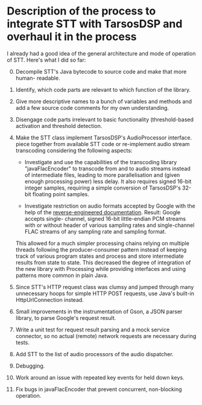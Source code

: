 # Description of the process to integrate STT with TarsosDSP and overhaul it in the process


I already had a good idea of the general architecture and mode of operation of STT.
Here's what I did so far:

 0. Decompile STT's Java bytecode to source code and make that more human-
    readable.

 1. Identify, which code parts are relevant to which function of the library.

 2. Give more descriptive names to a bunch of variables and methods and add a few
    source code comments for my own understanding.

 3. Disengage code parts irrelevant to basic functionality (threshold-based
    activation and threshold detection.

 4. Make the STT class implement TarsosDSP's AudioProcessor interface. piece
    together from available STT code or re-implement audio stream transcoding
    considering the following aspects:

     * Investigate and use the capabilities of the transcoding library
       "javaFlacEncoder" to transcode from and to audio streams instead of
       intermediate files, leading to more parallelisation and (given enough
       processing power) less delay. It also requires signed 16-bit integer
       samples, requiring a simple conversion of TarsosDSP's 32-bit floating
       point samples.

     * Investigate restriction on audio formats accepted by Google with the help
     of the [reverse-engineered documentation][1]. Result: Google accepts single-
     channel, signed 16-bit little-endian PCM streams with or without header of
     various sampling rates and single-channel FLAC streams of any sampling rate
     and sampling format.

    This allowed for a much simpler processing chains relying on multiple threads
    following the producer-consumer pattern instead of keeping track of various
    program states and process and store intermediate results from state to state.
    This decreased the degree of integration of the new library with Processing
    while providing interfaces and using patterns more common in plain Java.

 5. Since STT's HTTP request class was clumsy and jumped through many unnecessary
    hoops for simple HTTP POST requests, use Java's built-in HttpUrlConnection
    instead.

 6. Small improvements in the instrumentation of Gson, a JSON parser library, to
    parse Google's request result.

 7. Write a unit test for request result parsing and a mock service connector, so
    no actual (remote) network requests are necessary during tests.

 8. Add STT to the list of audio processors of the audio dispatcher.

 9. Debugging.
 
 10. Work around an issue with repeated key events for held down keys.
 
 11. Fix bugs in javaFlacEncoder that prevent concurrent, non-blocking operation.


[1]: https://github.com/gillesdemey/google-speech-v2/